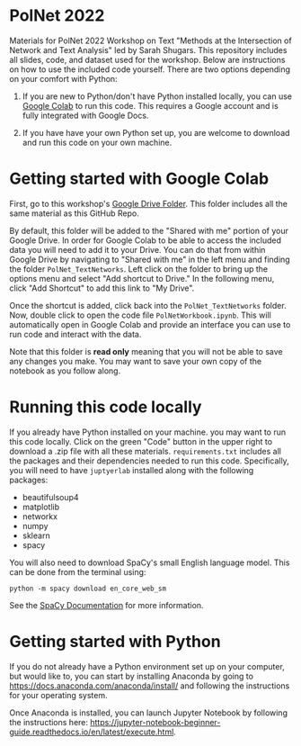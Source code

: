 # PolNet 2022
Materials for PolNet 2022 Workshop on Text "Methods at the Intersection of Network and Text Analysis" led by Sarah Shugars. This repository includes all slides, code, and dataset used for the workshop. Below are instructions on how to use the included code yourself. There are two options depending on your comfort with Python:
1. If you are new to Python/don't have Python installed locally, you can use [Google Colab](https://drive.google.com/drive/folders/1SyKkUETUvmWZbpzYxn2aTKvZvWyWCyi3?usp=sharing) to run this code. This requires a Google account and is fully integrated with Google Docs.

2. If you have have your own Python set up, you are welcome to download and run this code on your own machine.


# Getting started with Google Colab
First, go to this workshop's [Google Drive Folder](https://drive.google.com/drive/folders/1SyKkUETUvmWZbpzYxn2aTKvZvWyWCyi3?usp=sharing). This folder includes all the same material as this GitHub Repo. 

By default, this folder will be added to the "Shared with me" portion of your Google Drive. In order for Google Colab to be able to access the included data you will need to add it to your Drive. You can do that from within Google Drive by navigating to "Shared with me" in the left menu and finding the folder `PolNet_TextNetworks`. Left click on the folder to bring up the options menu and select "Add shortcut to Drive." In the following menu, click "Add Shortcut" to add this link to "My Drive".

Once the shortcut is added, click back into the `PolNet_TextNetworks` folder. Now, double click to open the code file `PolNetWorkbook.ipynb`. This will automatically open in Google Colab and provide an interface you can use to run code and interact with the data.

Note that this folder is **read only** meaning that you will not be able to save any changes you make. You may want to save your own copy of the notebook as you follow along.

# Running this code locally
If you already have Python installed on your machine. you may want to run this code locally. Click on the green "Code" button in the upper right to download a .zip file with all these materials. `requirements.txt` includes all the packages and their dependencies needed to run this code. Specifically, you will need to have `juptyerlab` installed along with the following packages:
* beautifulsoup4
* matplotlib
* networkx
* numpy
* sklearn
* spacy

You will also need to download SpaCy's small English language model. This can be done from the terminal using: 
```
python -m spacy download en_core_web_sm
```

See the [SpaCy Documentation](https://spacy.io/models/en) for more information.


# Getting started with Python
If you do not already have a Python environment set up on your computer, but would like to, you can start by installing Anaconda by going to https://docs.anaconda.com/anaconda/install/ and following the instructions for your operating system. 

Once Anaconda is installed, you can launch Jupyter Notebook by following the instructions here: 
 https://jupyter-notebook-beginner-guide.readthedocs.io/en/latest/execute.html.
